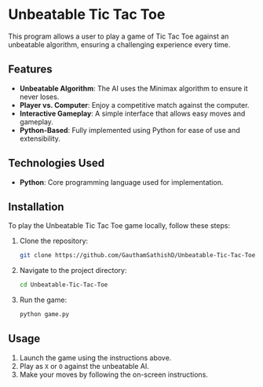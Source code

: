 # Unbeatable Tic Tac Toe

This program allows a user to play a game of Tic Tac Toe against an unbeatable algorithm, ensuring a challenging experience every time.

## Features

- **Unbeatable Algorithm**: The AI uses the Minimax algorithm to ensure it never loses.
- **Player vs. Computer**: Enjoy a competitive match against the computer.
- **Interactive Gameplay**: A simple interface that allows easy moves and gameplay.
- **Python-Based**: Fully implemented using Python for ease of use and extensibility.

## Technologies Used

- **Python**: Core programming language used for implementation.

## Installation

To play the Unbeatable Tic Tac Toe game locally, follow these steps:

1. Clone the repository:
   ```bash
   git clone https://github.com/GauthamSathishD/Unbeatable-Tic-Tac-Toe.git
   ```
2. Navigate to the project directory:
   ```bash
   cd Unbeatable-Tic-Tac-Toe
   ```
3. Run the game:
   ```bash
   python game.py
   ```

## Usage

1. Launch the game using the instructions above.
2. Play as `X` or `O` against the unbeatable AI.
3. Make your moves by following the on-screen instructions.
